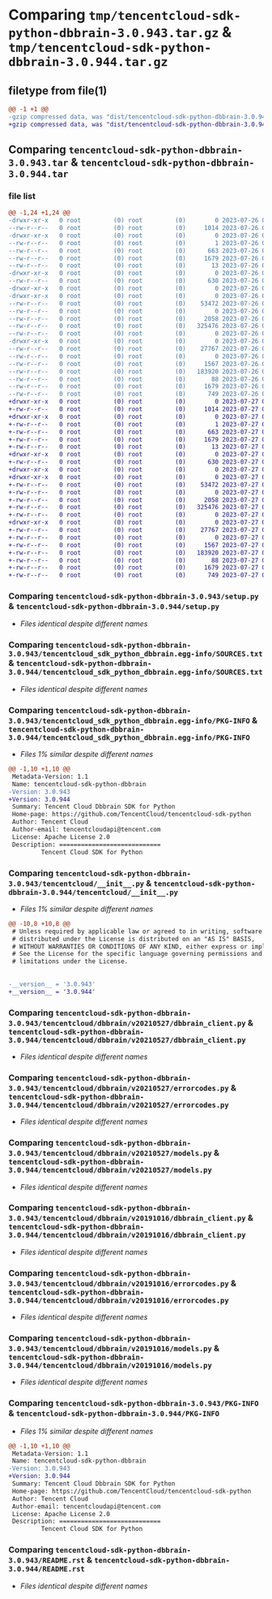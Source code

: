 # Comparing `tmp/tencentcloud-sdk-python-dbbrain-3.0.943.tar.gz` & `tmp/tencentcloud-sdk-python-dbbrain-3.0.944.tar.gz`

## filetype from file(1)

```diff
@@ -1 +1 @@
-gzip compressed data, was "dist/tencentcloud-sdk-python-dbbrain-3.0.943.tar", last modified: Wed Jul 26 00:35:45 2023, max compression
+gzip compressed data, was "dist/tencentcloud-sdk-python-dbbrain-3.0.944.tar", last modified: Thu Jul 27 02:13:56 2023, max compression
```

## Comparing `tencentcloud-sdk-python-dbbrain-3.0.943.tar` & `tencentcloud-sdk-python-dbbrain-3.0.944.tar`

### file list

```diff
@@ -1,24 +1,24 @@
-drwxr-xr-x   0 root         (0) root         (0)        0 2023-07-26 00:35:45.000000 tencentcloud-sdk-python-dbbrain-3.0.943/
--rw-r--r--   0 root         (0) root         (0)     1014 2023-07-26 00:35:45.000000 tencentcloud-sdk-python-dbbrain-3.0.943/setup.py
-drwxr-xr-x   0 root         (0) root         (0)        0 2023-07-26 00:35:45.000000 tencentcloud-sdk-python-dbbrain-3.0.943/tencentcloud_sdk_python_dbbrain.egg-info/
--rw-r--r--   0 root         (0) root         (0)        1 2023-07-26 00:35:45.000000 tencentcloud-sdk-python-dbbrain-3.0.943/tencentcloud_sdk_python_dbbrain.egg-info/dependency_links.txt
--rw-r--r--   0 root         (0) root         (0)      663 2023-07-26 00:35:45.000000 tencentcloud-sdk-python-dbbrain-3.0.943/tencentcloud_sdk_python_dbbrain.egg-info/SOURCES.txt
--rw-r--r--   0 root         (0) root         (0)     1679 2023-07-26 00:35:45.000000 tencentcloud-sdk-python-dbbrain-3.0.943/tencentcloud_sdk_python_dbbrain.egg-info/PKG-INFO
--rw-r--r--   0 root         (0) root         (0)       13 2023-07-26 00:35:45.000000 tencentcloud-sdk-python-dbbrain-3.0.943/tencentcloud_sdk_python_dbbrain.egg-info/top_level.txt
-drwxr-xr-x   0 root         (0) root         (0)        0 2023-07-26 00:35:45.000000 tencentcloud-sdk-python-dbbrain-3.0.943/tencentcloud/
--rw-r--r--   0 root         (0) root         (0)      630 2023-07-26 00:35:45.000000 tencentcloud-sdk-python-dbbrain-3.0.943/tencentcloud/__init__.py
-drwxr-xr-x   0 root         (0) root         (0)        0 2023-07-26 00:35:45.000000 tencentcloud-sdk-python-dbbrain-3.0.943/tencentcloud/dbbrain/
-drwxr-xr-x   0 root         (0) root         (0)        0 2023-07-26 00:35:45.000000 tencentcloud-sdk-python-dbbrain-3.0.943/tencentcloud/dbbrain/v20210527/
--rw-r--r--   0 root         (0) root         (0)    53472 2023-07-26 00:35:45.000000 tencentcloud-sdk-python-dbbrain-3.0.943/tencentcloud/dbbrain/v20210527/dbbrain_client.py
--rw-r--r--   0 root         (0) root         (0)        0 2023-07-26 00:35:45.000000 tencentcloud-sdk-python-dbbrain-3.0.943/tencentcloud/dbbrain/v20210527/__init__.py
--rw-r--r--   0 root         (0) root         (0)     2058 2023-07-26 00:35:45.000000 tencentcloud-sdk-python-dbbrain-3.0.943/tencentcloud/dbbrain/v20210527/errorcodes.py
--rw-r--r--   0 root         (0) root         (0)   325476 2023-07-26 00:35:45.000000 tencentcloud-sdk-python-dbbrain-3.0.943/tencentcloud/dbbrain/v20210527/models.py
--rw-r--r--   0 root         (0) root         (0)        0 2023-07-26 00:35:45.000000 tencentcloud-sdk-python-dbbrain-3.0.943/tencentcloud/dbbrain/__init__.py
-drwxr-xr-x   0 root         (0) root         (0)        0 2023-07-26 00:35:45.000000 tencentcloud-sdk-python-dbbrain-3.0.943/tencentcloud/dbbrain/v20191016/
--rw-r--r--   0 root         (0) root         (0)    27767 2023-07-26 00:35:45.000000 tencentcloud-sdk-python-dbbrain-3.0.943/tencentcloud/dbbrain/v20191016/dbbrain_client.py
--rw-r--r--   0 root         (0) root         (0)        0 2023-07-26 00:35:45.000000 tencentcloud-sdk-python-dbbrain-3.0.943/tencentcloud/dbbrain/v20191016/__init__.py
--rw-r--r--   0 root         (0) root         (0)     1567 2023-07-26 00:35:45.000000 tencentcloud-sdk-python-dbbrain-3.0.943/tencentcloud/dbbrain/v20191016/errorcodes.py
--rw-r--r--   0 root         (0) root         (0)   183920 2023-07-26 00:35:45.000000 tencentcloud-sdk-python-dbbrain-3.0.943/tencentcloud/dbbrain/v20191016/models.py
--rw-r--r--   0 root         (0) root         (0)       88 2023-07-26 00:35:45.000000 tencentcloud-sdk-python-dbbrain-3.0.943/setup.cfg
--rw-r--r--   0 root         (0) root         (0)     1679 2023-07-26 00:35:45.000000 tencentcloud-sdk-python-dbbrain-3.0.943/PKG-INFO
--rw-r--r--   0 root         (0) root         (0)      749 2023-07-26 00:35:45.000000 tencentcloud-sdk-python-dbbrain-3.0.943/README.rst
+drwxr-xr-x   0 root         (0) root         (0)        0 2023-07-27 02:13:56.000000 tencentcloud-sdk-python-dbbrain-3.0.944/
+-rw-r--r--   0 root         (0) root         (0)     1014 2023-07-27 02:13:56.000000 tencentcloud-sdk-python-dbbrain-3.0.944/setup.py
+drwxr-xr-x   0 root         (0) root         (0)        0 2023-07-27 02:13:56.000000 tencentcloud-sdk-python-dbbrain-3.0.944/tencentcloud_sdk_python_dbbrain.egg-info/
+-rw-r--r--   0 root         (0) root         (0)        1 2023-07-27 02:13:56.000000 tencentcloud-sdk-python-dbbrain-3.0.944/tencentcloud_sdk_python_dbbrain.egg-info/dependency_links.txt
+-rw-r--r--   0 root         (0) root         (0)      663 2023-07-27 02:13:56.000000 tencentcloud-sdk-python-dbbrain-3.0.944/tencentcloud_sdk_python_dbbrain.egg-info/SOURCES.txt
+-rw-r--r--   0 root         (0) root         (0)     1679 2023-07-27 02:13:56.000000 tencentcloud-sdk-python-dbbrain-3.0.944/tencentcloud_sdk_python_dbbrain.egg-info/PKG-INFO
+-rw-r--r--   0 root         (0) root         (0)       13 2023-07-27 02:13:56.000000 tencentcloud-sdk-python-dbbrain-3.0.944/tencentcloud_sdk_python_dbbrain.egg-info/top_level.txt
+drwxr-xr-x   0 root         (0) root         (0)        0 2023-07-27 02:13:56.000000 tencentcloud-sdk-python-dbbrain-3.0.944/tencentcloud/
+-rw-r--r--   0 root         (0) root         (0)      630 2023-07-27 02:13:56.000000 tencentcloud-sdk-python-dbbrain-3.0.944/tencentcloud/__init__.py
+drwxr-xr-x   0 root         (0) root         (0)        0 2023-07-27 02:13:56.000000 tencentcloud-sdk-python-dbbrain-3.0.944/tencentcloud/dbbrain/
+drwxr-xr-x   0 root         (0) root         (0)        0 2023-07-27 02:13:56.000000 tencentcloud-sdk-python-dbbrain-3.0.944/tencentcloud/dbbrain/v20210527/
+-rw-r--r--   0 root         (0) root         (0)    53472 2023-07-27 02:13:56.000000 tencentcloud-sdk-python-dbbrain-3.0.944/tencentcloud/dbbrain/v20210527/dbbrain_client.py
+-rw-r--r--   0 root         (0) root         (0)        0 2023-07-27 02:13:56.000000 tencentcloud-sdk-python-dbbrain-3.0.944/tencentcloud/dbbrain/v20210527/__init__.py
+-rw-r--r--   0 root         (0) root         (0)     2058 2023-07-27 02:13:56.000000 tencentcloud-sdk-python-dbbrain-3.0.944/tencentcloud/dbbrain/v20210527/errorcodes.py
+-rw-r--r--   0 root         (0) root         (0)   325476 2023-07-27 02:13:56.000000 tencentcloud-sdk-python-dbbrain-3.0.944/tencentcloud/dbbrain/v20210527/models.py
+-rw-r--r--   0 root         (0) root         (0)        0 2023-07-27 02:13:56.000000 tencentcloud-sdk-python-dbbrain-3.0.944/tencentcloud/dbbrain/__init__.py
+drwxr-xr-x   0 root         (0) root         (0)        0 2023-07-27 02:13:56.000000 tencentcloud-sdk-python-dbbrain-3.0.944/tencentcloud/dbbrain/v20191016/
+-rw-r--r--   0 root         (0) root         (0)    27767 2023-07-27 02:13:56.000000 tencentcloud-sdk-python-dbbrain-3.0.944/tencentcloud/dbbrain/v20191016/dbbrain_client.py
+-rw-r--r--   0 root         (0) root         (0)        0 2023-07-27 02:13:56.000000 tencentcloud-sdk-python-dbbrain-3.0.944/tencentcloud/dbbrain/v20191016/__init__.py
+-rw-r--r--   0 root         (0) root         (0)     1567 2023-07-27 02:13:56.000000 tencentcloud-sdk-python-dbbrain-3.0.944/tencentcloud/dbbrain/v20191016/errorcodes.py
+-rw-r--r--   0 root         (0) root         (0)   183920 2023-07-27 02:13:56.000000 tencentcloud-sdk-python-dbbrain-3.0.944/tencentcloud/dbbrain/v20191016/models.py
+-rw-r--r--   0 root         (0) root         (0)       88 2023-07-27 02:13:56.000000 tencentcloud-sdk-python-dbbrain-3.0.944/setup.cfg
+-rw-r--r--   0 root         (0) root         (0)     1679 2023-07-27 02:13:56.000000 tencentcloud-sdk-python-dbbrain-3.0.944/PKG-INFO
+-rw-r--r--   0 root         (0) root         (0)      749 2023-07-27 02:13:56.000000 tencentcloud-sdk-python-dbbrain-3.0.944/README.rst
```

### Comparing `tencentcloud-sdk-python-dbbrain-3.0.943/setup.py` & `tencentcloud-sdk-python-dbbrain-3.0.944/setup.py`

 * *Files identical despite different names*

### Comparing `tencentcloud-sdk-python-dbbrain-3.0.943/tencentcloud_sdk_python_dbbrain.egg-info/SOURCES.txt` & `tencentcloud-sdk-python-dbbrain-3.0.944/tencentcloud_sdk_python_dbbrain.egg-info/SOURCES.txt`

 * *Files identical despite different names*

### Comparing `tencentcloud-sdk-python-dbbrain-3.0.943/tencentcloud_sdk_python_dbbrain.egg-info/PKG-INFO` & `tencentcloud-sdk-python-dbbrain-3.0.944/tencentcloud_sdk_python_dbbrain.egg-info/PKG-INFO`

 * *Files 1% similar despite different names*

```diff
@@ -1,10 +1,10 @@
 Metadata-Version: 1.1
 Name: tencentcloud-sdk-python-dbbrain
-Version: 3.0.943
+Version: 3.0.944
 Summary: Tencent Cloud Dbbrain SDK for Python
 Home-page: https://github.com/TencentCloud/tencentcloud-sdk-python
 Author: Tencent Cloud
 Author-email: tencentcloudapi@tencent.com
 License: Apache License 2.0
 Description: ============================
         Tencent Cloud SDK for Python
```

### Comparing `tencentcloud-sdk-python-dbbrain-3.0.943/tencentcloud/__init__.py` & `tencentcloud-sdk-python-dbbrain-3.0.944/tencentcloud/__init__.py`

 * *Files 1% similar despite different names*

```diff
@@ -10,8 +10,8 @@
 # Unless required by applicable law or agreed to in writing, software
 # distributed under the License is distributed on an "AS IS" BASIS,
 # WITHOUT WARRANTIES OR CONDITIONS OF ANY KIND, either express or implied.
 # See the License for the specific language governing permissions and
 # limitations under the License.
 
 
-__version__ = '3.0.943'
+__version__ = '3.0.944'
```

### Comparing `tencentcloud-sdk-python-dbbrain-3.0.943/tencentcloud/dbbrain/v20210527/dbbrain_client.py` & `tencentcloud-sdk-python-dbbrain-3.0.944/tencentcloud/dbbrain/v20210527/dbbrain_client.py`

 * *Files identical despite different names*

### Comparing `tencentcloud-sdk-python-dbbrain-3.0.943/tencentcloud/dbbrain/v20210527/errorcodes.py` & `tencentcloud-sdk-python-dbbrain-3.0.944/tencentcloud/dbbrain/v20210527/errorcodes.py`

 * *Files identical despite different names*

### Comparing `tencentcloud-sdk-python-dbbrain-3.0.943/tencentcloud/dbbrain/v20210527/models.py` & `tencentcloud-sdk-python-dbbrain-3.0.944/tencentcloud/dbbrain/v20210527/models.py`

 * *Files identical despite different names*

### Comparing `tencentcloud-sdk-python-dbbrain-3.0.943/tencentcloud/dbbrain/v20191016/dbbrain_client.py` & `tencentcloud-sdk-python-dbbrain-3.0.944/tencentcloud/dbbrain/v20191016/dbbrain_client.py`

 * *Files identical despite different names*

### Comparing `tencentcloud-sdk-python-dbbrain-3.0.943/tencentcloud/dbbrain/v20191016/errorcodes.py` & `tencentcloud-sdk-python-dbbrain-3.0.944/tencentcloud/dbbrain/v20191016/errorcodes.py`

 * *Files identical despite different names*

### Comparing `tencentcloud-sdk-python-dbbrain-3.0.943/tencentcloud/dbbrain/v20191016/models.py` & `tencentcloud-sdk-python-dbbrain-3.0.944/tencentcloud/dbbrain/v20191016/models.py`

 * *Files identical despite different names*

### Comparing `tencentcloud-sdk-python-dbbrain-3.0.943/PKG-INFO` & `tencentcloud-sdk-python-dbbrain-3.0.944/PKG-INFO`

 * *Files 1% similar despite different names*

```diff
@@ -1,10 +1,10 @@
 Metadata-Version: 1.1
 Name: tencentcloud-sdk-python-dbbrain
-Version: 3.0.943
+Version: 3.0.944
 Summary: Tencent Cloud Dbbrain SDK for Python
 Home-page: https://github.com/TencentCloud/tencentcloud-sdk-python
 Author: Tencent Cloud
 Author-email: tencentcloudapi@tencent.com
 License: Apache License 2.0
 Description: ============================
         Tencent Cloud SDK for Python
```

### Comparing `tencentcloud-sdk-python-dbbrain-3.0.943/README.rst` & `tencentcloud-sdk-python-dbbrain-3.0.944/README.rst`

 * *Files identical despite different names*


